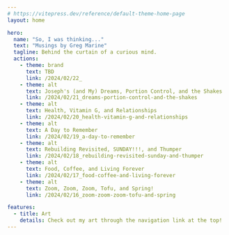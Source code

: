 ```yaml
---
# https://vitepress.dev/reference/default-theme-home-page
layout: home

hero:
  name: "So, I was thinking..."
  text: "Musings by Greg Marine"
  tagline: Behind the curtain of a curious mind.
  actions:
    - theme: brand
      text: TBD
      link: /2024/02/22_
    - theme: alt
      text: Joseph's (and My) Dreams, Portion Control, and the Shakes
      link: /2024/02/21_dreams-portion-control-and-the-shakes
    - theme: alt
      text: Health, Vitamin G, and Relationships
      link: /2024/02/20_health-vitamin-g-and-relationships
    - theme: alt
      text: A Day to Remember
      link: /2024/02/19_a-day-to-remember
    - theme: alt
      text: Rebuilding Revisited, SUNDAY!!!, and Thumper
      link: /2024/02/18_rebuilding-revisited-sunday-and-thumper
    - theme: alt
      text: Food, Coffee, and Living Forever
      link: /2024/02/17_food-coffee-and-living-forever
    - theme: alt
      text: Zoom, Zoom, Zoom, Tofu, and Spring!
      link: /2024/02/16_zoom-zoom-zoom-tofu-and-spring

features:
  - title: Art
    details: Check out my art through the navigation link at the top!
---
```


